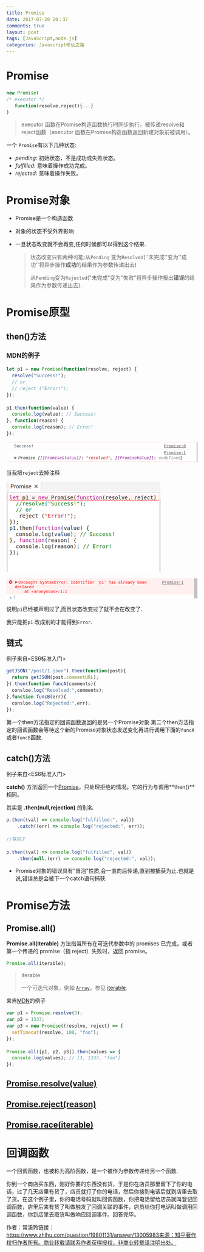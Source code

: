 ```yaml
---
title: Promise
date: 2017-07-28 20：37
comments: true
layout: post
tags: [JavaScript,node.js]
categories: Javascript修仙之路
---
```


# Promise

```javascript
new Promise(
/* executor */
   function(resolve,reject){...}
)
```

> executor 函数在Promise构造函数执行时同步执行，被传递resolve和reject函数（executor 函数在Promise构造函数返回新建对象前被调用）。

一个 `Promise`有以下几种状态:

- *pending*: 初始状态，不是成功或失败状态。
- *fulfilled*: 意味着操作成功完成。
- *rejected*: 意味着操作失败。


<!--more-->

# Promise对象

- Promise是一个构造函数


- 对象的状态不受外界影响

- 一旦状态改变就不会再变,任何时候都可以得到这个结果.

  > 状态改变只有两种可能:从`Pending` 变为`Resolved`(''未完成''变为''成功''将异步操作**成功**的结果作为参数传递出去)
  >
  > 从`Pending`变为`Rejected`("未完成"变为"失败"将异步操作报出**错误**的结果作为参数传递出去).


# Promise原型

## then()方法

### MDN的例子

```javascript
let p1 = new Promise(function(resolve, reject) {
  resolve("Success!");
  // or
  // reject ("Error!");
});

p1.then(function(value) {
  console.log(value); // Success!
}, function(reason) {
  console.log(reason); // Error!
});
```

![promise1](/images/promise1.png)

当我把`reject`去掉注释

![promise2](/images/promise2.png)

![promise3](/images/promise3.png)

说明`p1`已经被声明过了,而且状态改变过了就不会在改变了.

我只能把`p1` 改成别的才能得到`Error`.

## 链式

例子来自<ES6标准入门>

```javascript
getJSON("/post/1.json").then(function(post){
  return getJSON(post.commentURL);
}).then(function funcA(comments){
  consloe.log("Resolved:",comments);
},function funcB(err){
  consloe.log("Rejected:",err);
});
```

第一个then方法指定的回调函数返回的是另一个Promise对象.第二个then方法指定的回调函数会等待这个新的Promise对象状态发送变化再进行调用下面的`funcA`或者`funcB`函数.

## catch()方法

例子来自<ES6标准入门>

**catch()** 方法返回一个[Promise](https://developer.mozilla.org/zh-CN/docs/Web/API/Promise)，只处理拒绝的情况。它的行为与调用**then()**相同。

其实是 **.then(null,rejection)** 的别名.

```JavaScript
p.then((val) => console.log("fulfilled:", val))
	.catch((err) => console.log("rejected:", err));

//等同于

p.then((val) => console.log("fulfilled", val))
	.then(null,(err) => console.log("rejected:", val));
```

- Promise对象的错误具有"冒泡"性质,会一直向后传递,直到被捕获为止.也就是说,错误总是会被下一个catch语句捕获.

# Promise方法

## Promise.all()

**Promise.all(iterable)** 方法指当所有在可迭代参数中的 promises 已完成，或者第一个传递的 promise（指 reject）失败时，返回 promise。

```javascript
Promise.all(iterable);
```

> iterable
>
> 一个可迭代对象，例如 [`Array`](https://developer.mozilla.org/zh-CN/docs/Web/JavaScript/Reference/Array)。参见 [iterable](https://developer.mozilla.org/en-US/docs/Web/JavaScript/Guide/iterable).

来自[MDN](https://developer.mozilla.org/zh-CN/docs/Web/JavaScript/Reference/Global_Objects/Promise/all)的例子

```javascript
var p1 = Promise.resolve(3);
var p2 = 1337;
var p3 = new Promise((resolve, reject) => {
  setTimeout(resolve, 100, "foo");
}); 

Promise.all([p1, p2, p3]).then(values => { 
  console.log(values); // [3, 1337, "foo"] 
});
```

## [Promise.resolve(value)](https://developer.mozilla.org/zh-CN/docs/Web/JavaScript/Reference/Global_Objects/Promise/resolve)

## [Promise.reject(reason)](https://developer.mozilla.org/zh-CN/docs/Web/JavaScript/Reference/Global_Objects/Promise/reject)

## [Promise.race(iterable)](https://developer.mozilla.org/zh-CN/docs/Web/JavaScript/Reference/Global_Objects/Promise/race)

# 回调函数

一个回调函数，也被称为高阶函数，是一个被作为参数传递给另一个函数.

你到一个商店买东西，刚好你要的东西没有货，于是你在店员那里留下了你的电话，过了几天店里有货了，店员就打了你的电话，然后你接到电话后就到店里去取了货。在这个例子里，你的电话号码就叫回调函数，你把电话留给店员就叫登记回调函数，店里后来有货了叫做触发了回调关联的事件，店员给你打电话叫做调用回调函数，你到店里去取货叫做响应回调事件。回答完毕。 

作者：常溪玲链接：https://www.zhihu.com/question/19801131/answer/13005983来源：知乎著作权归作者所有。商业转载请联系作者获得授权，非商业转载请注明出处。